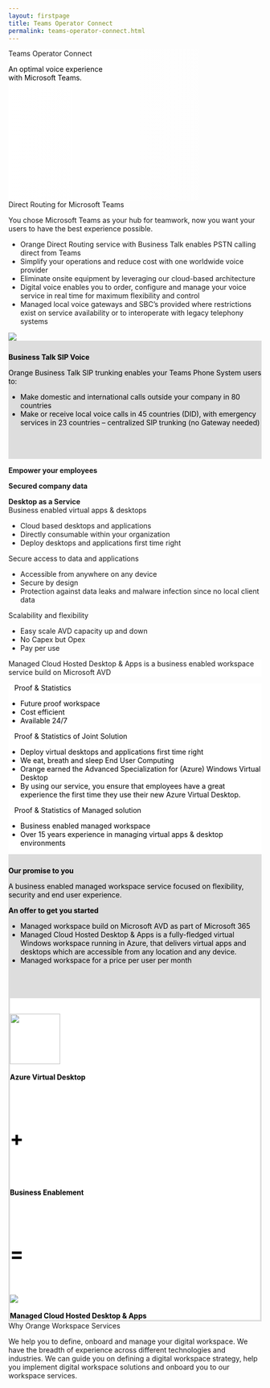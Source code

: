 ```yaml
---
layout: firstpage
title: Teams Operator Connect
permalink: teams-operator-connect.html
---
```


<style type="text/css">
    
    .jumbotron-height {
        height: 300px;

    }

    .jumbotron-white {
        background-color: #FFFFFF;

    }

    .jumbotron-black {
        background-color: #000000;

    }

    .jumbotron-grey {
        background-color: #DDDDDD;

    }

    .jumbotron-orange {
        background-color: #FF7900;

    }

    .p-black {
        color: #000000;

    }

    .div-black {
        color: #000000;

    }

    .div-border {
        border-style: solid;
        border-color: #DDDDDD;

    }

    .col-md-4-grey {
        background-color: #DDDDDD;
        color: #000000;
        padding-top: 10px;
        padding-bottom: 50px;

    }

    .bgimg0 {
        background-image: linear-gradient(to left, rgba(0,0,0,0), rgba(255,255,255,1)), url('../images/teams-operator-connect-bg.png');
        background-position: center top 20%;
        background-size: cover;
        background-repeat: no-repeat;

    }

    .bgimg2 {
        background-image: linear-gradient(to left, rgba(0,0,0,0), rgba(221,221,221,1)), url('../images/managed-office-365-bg.png');
        background-position: center;
        background-size: cover;
        background-repeat: no-repeat;
        height: 500px;

    }

    .bgimg3 {
        background-image: linear-gradient(to right, rgba(0,0,0,0), rgba(0,0,0,1)), url('../images/managed-workspace-portal.png');
        background-position: center;
        background-size: cover;
        background-repeat: no-repeat;
        height: 500px;

    }

    .bgimg4 {
        background-image: linear-gradient(to left, rgba(0,0,0,0), rgba(255,255,255,1)), url('../images/managed-application-delivery-service-bg.png');
        background-position: center;
        background-size: cover;
        background-repeat: no-repeat;
        height: 500px;

    }

    .img1 {
        background-image: url('../images/managed-cloud-hosted-desktops-and-apps-01.png');
        background-position: center;
        background-size: contain;
        background-repeat: no-repeat;
        height: 200px;

    }

</style>

<!-- Title Row -->

<div class="jumbotron jumbotron-height bgimg0">
    <div class="container">
        <h7 class="header-light regular-pad">Teams Operator Connect</h7>
        <p></p>
        <p class="lead p-black">An optimal voice experience<br>
        with Microsoft Teams.</p>
    </div>
</div>

<!-- Row 2 -->

<div class="jumbotron">
    <div class="container">
        <div class="col-md-8">
            <h7>Direct Routing for Microsoft Teams</h7>
            <p class="lead">You chose Microsoft Teams as your hub for teamwork, now you want your users to have the best experience possible.</p>
            <p class="lead">
            <ul>
                <li class="lead">Orange Direct Routing service with Business Talk enables PSTN calling direct from Teams</li>
                <li class="lead">Simplify your operations and reduce cost with one worldwide voice provider</li>
                <li class="lead">Eliminate onsite equipment by leveraging our cloud-based architecture</li>
                <li class="lead">Digital voice enables you to order, configure and manage your voice service in real time for maximum flexibility and control</li>
                <li class="lead">Managed local voice gateways and SBC’s provided where restrictions exist on service availability or to interoperate with legacy telephony  systems</li>
            </ul>
            </p>
            <div><img src="{{ "/images/company-logo.png" | relative_url }}"></div>
        </div>
        <div class="col-md-4 col-md-4-grey">
        <p class="lead"><b>Business Talk SIP Voice</b></p>
        <p class="lead">Orange Business Talk SIP trunking enables your Teams Phone System users to:</p>
        <p class="lead">
            <ul>
                <li class="lead">Make domestic and international calls outside your company in 80 countries</li>
                <li class="lead">Make or receive local voice calls in 45 countries (DID), with emergency services in 23 countries – centralized SIP trunking (no Gateway needed)</li>
            </ul>
        </p>
        </div>
    </div>
</div>

<!-- Row 3 -->

<div class="jumbotron bgimg1">
    <div class="container">
        <div class="col-md-4">
            <p class="lead"><b>Empower your employees</b></p>
        </div>
        <div class="col-md-4">
            <p class="lead"><b>Secured company data</b></p>
        </div>
        <div class="col-md-4">
            <div class="lead"><b>Desktop as a Service</b></div>
        </div>
    </div>
    <div class="container">
        <div class="col-md-4">
            <h7>Business enabled virtual apps & desktops</h7>
            <p class="lead">
            <ul>
                <li class="lead">Cloud based desktops and applications</li>
                <li class="lead">Directly consumable within your organization</li>
                <li class="lead">Deploy desktops and applications first time right</li>
            </ul>
            </p>
        </div>
        <div class="col-md-4">
            <h7>Secure access to data and applications</h7>
            <p class="lead">
            <ul>
                <li class="lead">Accessible from anywhere on any device</li>
                <li class="lead">Secure by design</li>
                <li class="lead">Protection against data leaks and malware infection since no local client data</li>
            </ul>
            </p>
        </div>
        <div class="col-md-4">
            <h7>Scalability and flexibility</h7>
            <p class="lead">
            <ul>
                <li class="lead">Easy scale AVD capacity up and down</li>
                <li class="lead">No Capex but Opex</li>
                <li class="lead">Pay per use</li>
            </ul>
            </p>
        </div>
    </div>
</div>


<!-- Title Row 2 -->

<div class="jumbotron jumbotron-white">
    <div class="container">
        <h7 class="header-light regular-pad">Managed Cloud Hosted Desktop & Apps is a business enabled workspace service build on Microsoft AVD</h7>
        <p></p>
    </div>
</div>

<!-- Row 4 -->

<div class="jumbotron jumbotron-white">
    <div class="container">
        <div class="col-md-8 div-black">
            <i class="bi bi-ui-checks" style="font-size: 4rem; color: #4472C4;"></i>&nbsp;&nbsp;&nbsp;<h7>Proof & Statistics</h7>
            <p class="lead">
                <ul>
                    <li class="lead">Future proof workspace</li>
                    <li class="lead">Cost efficient</li>
                    <li class="lead">Available 24/7</li>
                </ul>
            </p>
            <i class="bi bi-wrench-adjustable-circle-fill" style="font-size: 4rem; color: #4472C4;"></i>&nbsp;&nbsp;&nbsp;<h7>Proof & Statistics of Joint Solution</h7>
            <p class="lead">
                <ul>
                    <li class="lead">Deploy virtual desktops and applications first time right</li>
                    <li class="lead">We eat, breath and sleep End User Computing</li>
                    <li class="lead">Orange earned the Advanced Specialization for (Azure) Windows Virtual Desktop</li>
                    <li class="lead">By using our service, you ensure that employees have a great experience the first time they use their new Azure Virtual Desktop.</li>
                </ul>
            </p>
            <i class="bi bi-grid-3x3-gap-fill" style="font-size: 4rem; color: #4472C4;"></i>&nbsp;&nbsp;&nbsp;<h7>Proof & Statistics of Managed solution</h7>
            <p class="lead">
                <ul>
                    <li class="lead">Business enabled managed workspace</li>
                    <li class="lead">Over 15 years experience in managing virtual apps & desktop environments</li>
                </ul>
            </p>
        </div>
        <div class="col-md-4 col-md-4-grey">
            <p class="lead"><b>Our promise to you</b></p>
            <p class="lead">A business enabled managed workspace service focused on flexibility, security and end user experience.</p>
            <p class="lead"><b>An offer to get you started</b></p>
            <p class="lead">
                <ul>
                    <li class="lead">Managed workspace build on Microsoft AVD as part of Microsoft 365</li>
                    <li class="lead">Managed Cloud Hosted Desktop & Apps is a fully-fledged virtual Windows workspace running in Azure, that delivers virtual apps and desktops which are accessible from any location and any device.</li>
                    <li class="lead">Managed workspace for a price per user per month</li>
                </ul>
            </p>
        </div>
    </div>
</div>

<!-- Row 5 -->

<div class="jumbotron jumbotron-white">
    <div class="container div-black div-border">
        <div class="col-md-3 text-center">
            <p class="lead"><br><img src="{{ "/images/avd-logo.png" | relative_url }}" height="100"><br><br><b>Azure Virtual Desktop</b></p>
        </div>
        <div class="col-md-1 text-center">
            <p class="lead" style="font-size: 40px;"><br><b>+</b></p>
        </div>
        <div class="col-md-3 text-center">
            <p class="lead"><br><i class="bi bi-ui-checks" style="font-size: 8rem; color: #4472C4;"></i><br><b>Business Enablement</b></p>
        </div>
        <div class="col-md-1 text-center">
            <p class="lead" style="font-size: 40px;"><br><b>=</b></p>
        </div>
        <div class="col-md-4 text-center">
            <div class="lead"><br><img src="{{ "/images/company-logo.png" | relative_url }}"><br><br><b>Managed Cloud Hosted Desktop & Apps</b></div>
        </div>
    </div>
</div>

<!-- Row 6 -->

<div class="jumbotron">
    <div class="container">
        <div class="col-md-12">
            <h7>Why Orange Workspace Services</h7>
            <p class="lead">We help you to define, onboard and manage your digital workspace. We have the breadth of experience across different technologies and industries. We can guide you on defining a digital workspace strategy, help you implement digital workspace solutions and onboard you to our workspace services.</p>
        </div>
    </div>
</div>